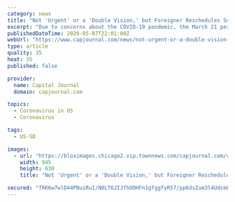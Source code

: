 ```yaml
---
category: news
title: "Not 'Urgent' or a 'Double Vision,' but Foreigner Reschedules South Dakota concert"
excerpt: "Due to concerns about the COVID-19 pandemic, the March 21 performance by rock band Foreigner at Deadwood Mountain Grand had been rescheduled for Nov. 8."
publishedDateTime: 2020-05-07T22:01:00Z
webUrl: "https://www.capjournal.com/news/not-urgent-or-a-double-vision-but-foreigner-reschedules-south-dakota-concert/article_bbe6bbb8-90a3-11ea-86c4-6389ab672f39.html"
type: article
quality: 35
heat: 35
published: false

provider:
  name: Capital Journal
  domain: capjournal.com

topics:
  - Coronavirus in US
  - Coronavirus

tags:
  - US-SD

images:
  - url: "https://bloximages.chicago2.vip.townnews.com/capjournal.com/content/tncms/assets/v3/editorial/2/7b/27b9dc70-90a5-11ea-a41e-5ba101dbbe7f/5eb476b7dcc96.image.jpg?resize=945%2C630"
    width: 945
    height: 630
    title: "Not 'Urgent' or a 'Double Vision,' but Foreigner Reschedules South Dakota concert"

secured: "fRK6w7wlD44PNuiRuI/N0LT6JIJfhOOHFn1gfggfyR57/pp6dsZum3l4UdcmLYRQFtwA77A9B3Bpbzqf2H4MMUEpGS2cF9fnB1HyQCXMe2RsnH0Dk2r4tm4+BC7rTj1Zn1H/EYDEHv6Pti2Rl2ZHam5bgDzoqizIyS7YBrzc2LgTOO0eSDaPwDZRMmhSw2eFa78Pz4qqoL1vnN2cTHSAMM8XOwad477MFMrHD/K3pBrlOvQ4xsV4ewsgaRVZjaUZtigx+QOxGMf92JdviJ9Ihzd8OjzeICMr/AljMlGWY5WTmIE0s6Kfay+DbaYRp6q2djPN1O7kalBuEtEP5bPXjBjWexnhvxcDz6AdfMSPIptR+c22O8GsHblEBEvDine0cpFPv4nrd/dc52oQudp1sx2T4aVTbIPtV1Q4ogrS+whC5KyXSO1bHgX5PKqtKgEVw7EOAJlOc8k13qlCs1E6+ZirrKWuiFBEL3eyrbt95G8=;ypDPSkclCWjqLg/4gQB3LQ=="
---
```


